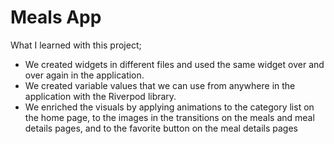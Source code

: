 # Meals App

What I learned with this project;
- We created widgets in different files and used the same widget over and over again in the application.
- We created variable values ​​that we can use from anywhere in the application with the Riverpod library.
- We enriched the visuals by applying animations to the category list on the home page, to the images in the transitions on the meals and meal details pages, and to the favorite button on the meal details pages

